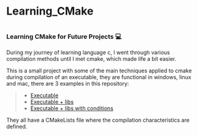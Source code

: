 <h1>Learning_CMake<h1> 

<h3>Learning CMake for Future Projects 💻</h3> 


During my journey of learning language c, I went through various compilation methods until I met cmake, which made life a bit easier.

This is a small project with some of the main techniques applied to cmake during compilation of an executable, they are functional in windows, linux and mac, there are 3 examples in this repository:
<blockquote>
<ul>
    <li><a href="https://github.com/JuniorTrojilio/Learning_CMake/tree/master/Create_Executable">Executable</a></li>
    <li><a href="https://github.com/JuniorTrojilio/Learning_CMake/tree/master/Create_a_exe_and_lib">Executable + libs</a></li>
    <li><a href="https://github.com/JuniorTrojilio/Learning_CMake/tree/master/Conditional_Construct">Executable + libs with conditions</a></li>
</ul>
</blockquote>

They all have a CMakeLists file where the compilation characteristics are defined.
